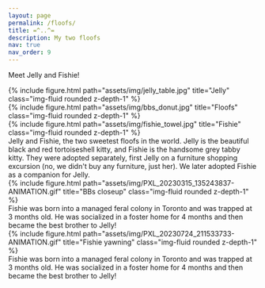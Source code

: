 ```yaml
---
layout: page
permalink: /floofs/
title: =^..^=
description: My two floofs
nav: true
nav_order: 9
---
```


Meet Jelly and Fishie!

<div class="row">
    <div class="col-sm mt-3 mt-md-0">
        {% include figure.html path="assets/img/jelly_table.jpg" title="Jelly" class="img-fluid rounded z-depth-1" %}
    </div>
    <div class="col-sm mt-3 mt-md-0">
        {% include figure.html path="assets/img/bbs_donut.jpg" title="Floofs" class="img-fluid rounded z-depth-1" %}
    </div>
    <div class="col-sm mt-3 mt-md-0">
        {% include figure.html path="assets/img/fishie_towel.jpg" title="Fishie" class="img-fluid rounded z-depth-1" %}
    </div>
</div>
<div class="caption">
    Jelly and Fishie, the two sweetest floofs in the world. Jelly is the beautiful black and red tortoiseshell kitty, and Fishie is the handsome grey tabby kitty. They were adopted separately, first Jelly on a furniture shopping excursion (no, we didn't buy any furniture, just her). We later adopted Fishie as a companion for Jelly.
</div>
<div class="row">
    <div class="col-sm mt-3 mt-md-0">
        {% include figure.html path="assets/img/PXL_20230315_135243837-ANIMATION.gif" title="BBs closeup" class="img-fluid rounded z-depth-1" %}
    </div>
</div>
<div class="caption">
    Fishie was born into a managed feral colony in Toronto and was trapped at 3 months old. He was socialized in a foster home for 4 months and then became the best brother to Jelly!
</div>
<div class="row">
    <div class="col-sm mt-3 mt-md-0">
        {% include figure.html path="assets/img/PXL_20230724_211533733-ANIMATION.gif" title="Fishie yawning" class="img-fluid rounded z-depth-1" %}
    </div>
</div>
<div class="caption">
    Fishie was born into a managed feral colony in Toronto and was trapped at 3 months old. He was socialized in a foster home for 4 months and then became the best brother to Jelly!
</div>
